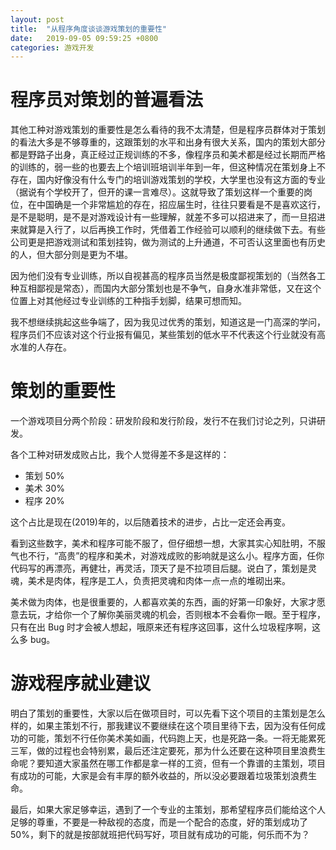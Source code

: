 ```yaml
---
layout: post
title:  "从程序角度谈谈游戏策划的重要性"
date:   2019-09-05 09:59:25 +0800
categories: 游戏开发
---
```


# 程序员对策划的普遍看法
其他工种对游戏策划的重要性是怎么看待的我不太清楚，但是程序员群体对于策划的看法大多是不够尊重的，这跟策划的水平和出身有很大关系，国内的策划大部分都是野路子出身，真正经过正规训练的不多，像程序员和美术都是经过长期而严格的训练的，弱一些的也要去上个培训班培训半年到一年，但这种情况在策划身上不存在，国内好像没有什么专门的培训游戏策划的学校，大学里也没有这方面的专业（据说有个学校开了，但开的课一言难尽）。这就导致了策划这样一个重要的岗位，在中国确是一个非常尴尬的存在，招应届生时，往往只要看是不是喜欢这行，是不是聪明，是不是对游戏设计有一些理解，就差不多可以招进来了，而一旦招进来就算是入行了，以后再换工作时，凭借着工作经验可以顺利的继续做下去。有些公司更是把游戏测试和策划挂钩，做为测试的上升通道，不可否认这里面也有历史的人，但大部分则是更为不堪。

因为他们没有专业训练，所以自视甚高的程序员当然是极度鄙视策划的（当然各工种互相鄙视是常态），而国内大部分策划也是不争气，自身水准非常低，又在这个位置上对其他经过专业训练的工种指手划脚，结果可想而知。

我不想继续挑起这些争端了，因为我见过优秀的策划，知道这是一门高深的学问，程序员们不应该对这个行业报有偏见，某些策划的低水平不代表这个行业就没有高水准的人存在。

# 策划的重要性
一个游戏项目分两个阶段：研发阶段和发行阶段，发行不在我们讨论之列，只讲研发。

各个工种对研发成败占比，我个人觉得差不多是这样的：
* 策划 50%
* 美术 30%
* 程序 20%

这个占比是现在(2019)年的，以后随着技术的进步，占比一定还会再变。

看到这些数字，美术和程序可能不服了，但仔细想一想，大家其实心知肚明，不服气也不行，“高贵”的程序和美术，对游戏成败的影响就是这么小。程序方面，任你代码写的再漂亮，再健壮，再灵活，顶天了是不拉项目后腿。说白了，策划是灵魂，美术是肉体，程序是工人，负责把灵魂和肉体一点一点的堆砌出来。

美术做为肉体，也是很重要的，人都喜欢美的东西，画的好第一印象好，大家才愿意去玩，才给你一个了解你美丽灵魂的机会，否则根本不会看你一眼。至于程序，只有在出 Bug 时才会被人想起，哦原来还有程序这回事，这什么垃圾程序啊，这么多 bug。

# 游戏程序就业建议
明白了策划的重要性，大家以后在做项目时，可以先看下这个项目的主策划是怎么样的，如果主策划不行，那我建议不要继续在这个项目里待下去，因为没有任何成功的可能，策划不行任你美术美如画，代码跑上天，也是死路一条。一将无能累死三军，做的过程也会特别累，最后还注定要死，那为什么还要在这种项目里浪费生命呢？要知道大家虽然在哪工作都是拿一样的工资，但有一个靠谱的主策划，项目有成功的可能，大家是会有丰厚的额外收益的，所以没必要跟着垃圾策划浪费生命。

最后，如果大家足够幸运，遇到了一个专业的主策划，那希望程序员们能给这个人足够的尊重，不要是一种敌视的态度，而是一个配合的态度，好的策划成功了50%，剩下的就是按部就班把代码写好，项目就有成功的可能，何乐而不为？

